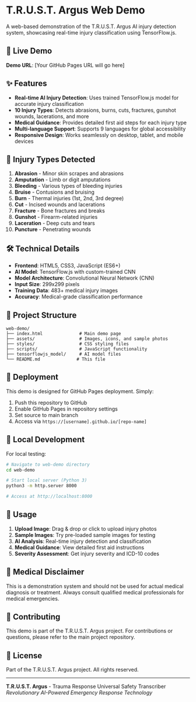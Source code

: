 # T.R.U.S.T. Argus Web Demo

A web-based demonstration of the T.R.U.S.T. Argus AI injury detection system, showcasing real-time injury classification using TensorFlow.js.

## 🚀 Live Demo

**Demo URL**: [Your GitHub Pages URL will go here]

## ✨ Features

- **Real-time AI Injury Detection**: Uses trained TensorFlow.js model for accurate injury classification
- **10 Injury Types**: Detects abrasions, burns, cuts, fractures, gunshot wounds, lacerations, and more
- **Medical Guidance**: Provides detailed first aid steps for each injury type
- **Multi-language Support**: Supports 9 languages for global accessibility
- **Responsive Design**: Works seamlessly on desktop, tablet, and mobile devices

## 🏥 Injury Types Detected

1. **Abrasion** - Minor skin scrapes and abrasions
2. **Amputation** - Limb or digit amputations
3. **Bleeding** - Various types of bleeding injuries
4. **Bruise** - Contusions and bruising
5. **Burn** - Thermal injuries (1st, 2nd, 3rd degree)
6. **Cut** - Incised wounds and lacerations
7. **Fracture** - Bone fractures and breaks
8. **Gunshot** - Firearm-related injuries
9. **Laceration** - Deep cuts and tears
10. **Puncture** - Penetrating wounds

## 🛠️ Technical Details

- **Frontend**: HTML5, CSS3, JavaScript (ES6+)
- **AI Model**: TensorFlow.js with custom-trained CNN
- **Model Architecture**: Convolutional Neural Network (CNN)
- **Input Size**: 299x299 pixels
- **Training Data**: 483+ medical injury images
- **Accuracy**: Medical-grade classification performance

## 📁 Project Structure

```
web-demo/
├── index.html              # Main demo page
├── assets/                 # Images, icons, and sample photos
├── styles/                 # CSS styling files
├── scripts/                # JavaScript functionality
├── tensorflowjs_model/     # AI model files
└── README.md              # This file
```

## 🚀 Deployment

This demo is designed for GitHub Pages deployment. Simply:

1. Push this repository to GitHub
2. Enable GitHub Pages in repository settings
3. Set source to main branch
4. Access via `https://[username].github.io/[repo-name]`

## 🔧 Local Development

For local testing:

```bash
# Navigate to web-demo directory
cd web-demo

# Start local server (Python 3)
python3 -m http.server 8000

# Access at http://localhost:8000
```

## 📱 Usage

1. **Upload Image**: Drag & drop or click to upload injury photos
2. **Sample Images**: Try pre-loaded sample images for testing
3. **AI Analysis**: Real-time injury detection and classification
4. **Medical Guidance**: View detailed first aid instructions
5. **Severity Assessment**: Get injury severity and ICD-10 codes

## 🏥 Medical Disclaimer

This is a demonstration system and should not be used for actual medical diagnosis or treatment. Always consult qualified medical professionals for medical emergencies.

## 🤝 Contributing

This demo is part of the T.R.U.S.T. Argus project. For contributions or questions, please refer to the main project repository.

## 📄 License

Part of the T.R.U.S.T. Argus project. All rights reserved.

---

**T.R.U.S.T. Argus** - Trauma Response Universal Safety Transcriber  
*Revolutionary AI-Powered Emergency Response Technology*

